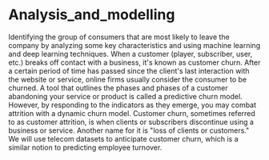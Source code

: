 # Analysis_and_modelling
Identifying the group of consumers that are most likely to leave the company by analyzing some key characteristics and using machine learning and deep learning techniques.
When a customer (player, subscriber, user, etc.) breaks off contact with a business, it's known as customer churn. After a certain period of time has passed since the client's last interaction with the website or service, online firms usually consider the consumer to be churned.
A tool that outlines the phases and phases of a customer abandoning your service or product is called a predictive churn model. However, by responding to the indicators as they emerge, you may combat attrition with a dynamic churn model.
Customer churn, sometimes referred to as customer attrition, is when clients or subscribers discontinue using a business or service. Another name for it is "loss of clients or customers." We will use telecom datasets to anticipate customer churn, which is a similar notion to predicting employee turnover.
